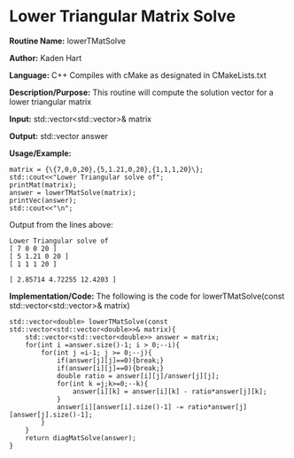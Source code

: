 # Lower Triangular Matrix Solve

**Routine Name:**           lowerTMatSolve

**Author:** Kaden Hart

**Language:** C++ Compiles with cMake as designated in CMakeLists.txt

**Description/Purpose:** This routine will compute the solution vector for a lower triangular matrix

**Input:** std::vector<std::vector<double>>& matrix

**Output:** std::vector<double> answer

**Usage/Example:**  

    matrix = {\{7,0,0,20},{5,1.21,0,20},{1,1,1,20}\};
    std::cout<<"Lower Triangular solve of";
    printMat(matrix);
    answer = lowerTMatSolve(matrix);
    printVec(answer);
    std::cout<<"\n";


Output from the lines above:

    Lower Triangular solve of
    [ 7 0 0 20 ]
    [ 5 1.21 0 20 ]
    [ 1 1 1 20 ]

    [ 2.85714 4.72255 12.4203 ]

**Implementation/Code:** The following is the code for lowerTMatSolve(const std::vector<std::vector<double>>& matrix)

    std::vector<double> lowerTMatSolve(const std::vector<std::vector<double>>& matrix){
        std::vector<std::vector<double>> answer = matrix;
        for(int i =answer.size()-1; i > 0;--i){
            for(int j =i-1; j >= 0;--j){
                if(answer[j][j]==0){break;}
                if(answer[i][j]==0){break;}
                double ratio = answer[i][j]/answer[j][j];
                for(int k =j;k>=0;--k){
                    answer[i][k] = answer[i][k] - ratio*answer[j][k];
                }
                answer[i][answer[i].size()-1] -= ratio*answer[j][answer[j].size()-1];
            }
        }
        return diagMatSolve(answer);
    }
